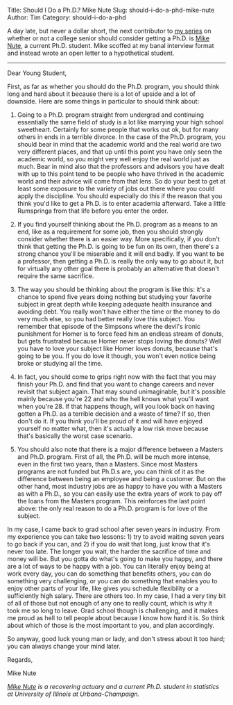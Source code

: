 Title: Should I Do a Ph.D.? Mike Nute
Slug: should-i-do-a-phd-mike-nute
Author: Tim
Category: should-i-do-a-phd

A day late, but never a dollar short, the next contributor to [my series](http://stiglerdiet.com/category/should-i-do-a-phd.html) on whether or not a college senior should consider getting a Ph.D. is [Mike Nute](https://twitter.com/michaelnute), a current Ph.D. student. Mike scoffed at my banal interview format and instead wrote an open letter to a hypothetical student.  

------

Dear Young Student,

First, as far as whether you should do the Ph.D. program, you should think long and hard about it because there is a lot of upside and a lot of downside. Here are some things in particular to should think about:

1) Going to a Ph.D. program straight from undergrad and continuing essentially the same field of study is a lot like marrying your high school sweetheart. Certainly for some people that works out ok, but for many others in ends in a terrible divorce. In the case of the Ph.D. program, you should bear in mind that the academic world and the real world are two very different places, and that up until this point you have only seen the academic world, so you might very well enjoy the real world just as much. Bear in mind also that the professors and advisors you have dealt with up to this point tend to be people who have thrived in the academic world and their advice will come from that lens. So do your best to get at least some exposure to the variety of jobs out there where you could apply the discipline. You should especially do this if the reason that you think you'd like to get a Ph.D. is to enter academia afterward. Take a little Rumspringa from that life before you enter the order.

2) If you find yourself thinking about the Ph.D. program as a means to an end, like as a requirement for some job, then you should strongly consider whether there is an easier way. More specifically, if you don't think that getting the Ph.D. is going to be fun on its own, then there's a strong chance you'll be miserable and it will end badly. If you want to be a professor, then getting a Ph.D. is really the only way to go about it, but for virtually any other goal there is probably an alternative that doesn't require the same sacrifice.

3) The way you should be thinking about the program is like this: it's a chance to spend five years doing nothing but studying your favorite subject in great depth while keeping adequate health insurance and avoiding debt. You really won't have either the time or the money to do very much else, so you had better really love this subject. You remember that episode of the Simpsons where the devil's ironic punishment for Homer is to force feed him an endless stream of donuts, but gets frustrated because Homer never stops loving the donuts? Well you have to love your subject like Homer loves donuts, because that's going to be you. If you do love it though, you won't even notice being broke or studying all the time. 

4) In fact, you should come to grips right now with the fact that you may finish your Ph.D. and find that you want to change careers and never revisit that subject again. That may sound unimaginable, but it's possible mainly because you're 22 and who the hell knows what you'll want when you're 28. If that happens though, will you look back on having gotten a Ph.D. as a terrible decision and a waste of time? If so, then don't do it. If you think you'll be proud of it and will have enjoyed yourself no matter what, then it's actually a low risk move because that's basically the worst case scenario.

5) You should also note that there is a major difference between a Masters and Ph.D. program. First of all, the Ph.D. will be much more intense, even in the first two years, than a Masters. Since most Masters programs are not funded but Ph.D.s are, you can think of it as the difference between being an employee and being a customer. But on the other hand, most industry jobs are as happy to have you with a Masters as with a Ph.D., so you can easily use the extra years of work to pay off the loans from the Masters program. This reinforces the last point above: the only real reason to do a Ph.D. program is for love of the subject. 

In my case, I came back to grad school after seven years in industry. From my experience you can take two lessons: 1) try to avoid waiting seven years to go back if you can, and 2) if you do wait that long, just know that it's never too late. The longer you wait, the harder the sacrifice of time and money will be. But you gotta do what's going to make you happy, and there are a lot of ways to be happy with a job. You can literally enjoy being at work every day, you can do something that benefits others, you can do something very challenging, or you can do something that enables you to enjoy other parts of your life, like gives you schedule flexibility or a sufficiently high salary. There are others too. In my case, I had a very tiny bit of all of those but not enough of any one to really count, which is why it took me so long to leave. Grad school though is challenging, and it makes me proud as hell to tell people about because I know how hard it is. So think about which of those is the most important to you, and plan accordingly. 

So anyway, good luck young man or lady, and don't stress about it too hard; you can always change your mind later.

Regards,

Mike Nute

_[Mike Nute](https://twitter.com/michaelnute) is a recovering actuary and a current Ph.D. student in statistics at University of Illinois at Urbana-Champaign._